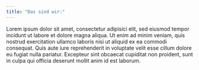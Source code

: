 ```yaml
---
title: "Das sind wir:"
---
```


Lorem ipsum dolor sit amet, consectetur adipisici elit, sed eiusmod tempor
incidunt ut labore et dolore magna aliqua. Ut enim ad minim veniam, quis nostrud
exercitation ullamco laboris nisi ut aliquid ex ea commodi consequat. Quis aute
iure reprehenderit in voluptate velit esse cillum dolore eu fugiat nulla
pariatur. Excepteur sint obcaecat cupiditat non proident, sunt in culpa qui
officia deserunt mollit anim id est laborum.
